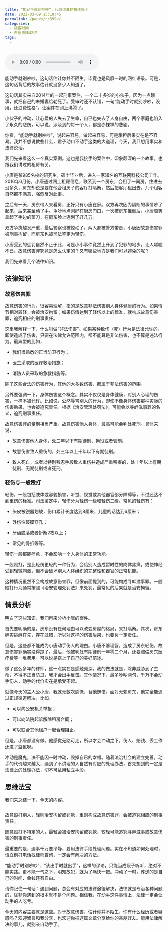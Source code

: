 ```yaml
---
title: “能动手就别吵吵”，代价你真的知道吗？
date: 2022-03-09 15:10:45
permalink: /pages/cc399e/
categories:
  - 极客时间
  - 白话法律42讲
tags:
  - 
---
```

<audio title="38.“能动手就别吵吵”，代价你真的知道吗？" src="https://static001.geekbang.org/resource/audio/be/54/be2fcba54c07b3f78b549c6405a0ad54.mp3" controls="controls"></audio> 
<p>能动手就别吵吵，这句话估计你并不陌生，毕竟也是风靡一时的网红语录。可是，这句话背后的故事估计就没多少人知道了。</p><p>这句话其实来自2014年的一起刑事案件，一个二十多岁的小伙子，因为一点琐事，就把自己的未婚妻给勒死了。受审时还不认错，一句“能动手时就别吵吵，没用，还浪费性格”，让案件在网上沸腾了。</p><p>小伙子的冲动，让心爱的人失去了生命，自已也失去了人身自由，两个家庭也陷入了永久的悲伤，可以说，涉及到的每一个人，都是赤裸裸的悲剧。</p><p>你看，“能动手就别吵吵”，说起来容易，做起来容易，可是承担后果实在是不容易。我并不想说教些什么，君子动口不动手这类的大道理，今天，我只想用事实和法律说话。</p><p>我们先来看这么一个真实案例。这也是我接手的案件中，印象颇深的一个故事，也跟我们讲过的租房有关。</p><p>小唐是某985名校的研究生，硕士毕业后，进入一家知名的互联网科技公司工作。2016年6月份，小唐通过网上租房信息，联系到一个房东，合租了一间房。住进去没多久，房东却说是要在他合租房子的客厅打隔断，然后把客厅租出去。几个租客自然都不满意，强烈反对此事。</p><p>之后有一天，房东带人来看房，正好只有小唐在家。双方再次因为隔断的事情吵了起来，后来甚至动了手。争吵地点刚好在厨房门口，一次被房东推倒后，小唐顺势拿起了手边的菜刀，在房东脸上连划了好几刀。</p><!-- [[[read_end]]] --><p>双方争执越发严重，最后警察也被惊动了。两人都被警方带走，小唐因故意伤害罪被刑事拘留，而房东也被司法鉴定为轻伤。</p><p>小唐受到的惩罚自然不止于此，可是小小事件竟然上升到了犯罪的地步，让人唏嘘不已。故意伤害罪究竟是怎么认定的？又有哪些地方是我们可以避免的呢？</p><p>我们先来看几个法律知识。</p><h2>法律知识</h2><h3>故意伤害罪</h3><p>故意伤害的行为，很容易理解，指的是故意非法伤害别人身体健康的行为。如果情节相对较轻，会被治安拘留；如果伤情达到了轻伤以上的标准，就构成故意伤害罪，追究相应的刑事责任。</p><p>这里我解释一下，什么叫做“非法伤害”。如果某种致伤（死）行为是法律允许的，即使造成了伤害，只要在法律允许范围内，都不能算是非法伤害，也不算是违法行为。最典型的比如，</p><ul>
<li>
<p>我们很熟悉的正当防卫行为；</p>
</li>
<li>
<p>医生采取的医疗救治措施；</p>
</li>
<li>
<p>消防人员采取的急救措施等。</p>
</li>
</ul><p>除了这些合法的伤害行为，其他的大多数伤害，都属于非法伤害的范围。</p><p>另外要强调一下，身体伤害这个概念。其实不仅仅是身体健康，对别人心理的伤害，一样不被允许。比如说，公然辱骂别人的行为，即使不像身体伤害那种实际的伤害后果，也会被追究责任。根据《治安管理处罚法》，可能会以寻衅滋事罪的名义，追究刑事责任。</p><p>故意伤害罪的量刑相当严重。故意伤害他人身体，最高可能会判处死刑。具体来说，</p><ul>
<li>
<p>故意伤害他人身体，处三年以下有期徒刑、拘役或者管制。</p>
</li>
<li>
<p>故意伤害致人重伤的，处三年以上十年以下有期徒刑。</p>
</li>
<li>
<p>致人死亡，或者以特别残忍手段致人重伤并造成严重残疾的，处十年以上有期徒刑、无期徒刑或者死刑。</p>
</li>
</ul><h3>轻伤与一般殴打</h3><p>轻伤，一般包括肢体或容貌损害，听觉、视觉或其他器官部分障碍等，不过还达不到重伤的标准。司法鉴定中，轻伤分为轻伤一级和轻伤二级。常见的轻伤有：</p><ul>
<li>
<p>头皮被锐器划破，伤口累计长度达到8厘米，儿童的话达到6厘米；</p>
</li>
<li>
<p>外伤性鼓膜穿孔；</p>
</li>
<li>
<p>牙齿脱落或者折断2枚以上；</p>
</li>
<li>
<p>常见的骨折等等。</p>
</li>
</ul><p>轻伤一般都能痊愈，不会影响一个人身体的正常功能。</p><p>一般殴打，是比轻伤更轻的一种行为，会给别人造成暂时性的肉体疼痛，或使神经受到轻微刺激，但不会破坏别人人体组织的完整性和器官的正常机能。</p><p>这种情况虽然不会构成故意伤害罪，但像前面提到的，可能构成寻衅滋事罪。一般殴打行为通常按照《治安管理处罚法》来处罚，最常见的后果就是治安拘留。</p><h2>情景分析</h2><p>明白了这些知识，我们再来分析小唐的案件。</p><p>首先要明确的是，房东没有任何理由可以改变房屋的格局，来打隔断。其次，房东确实挑衅在先，存在过错，所以对这样的伤害后果，也要负一定责任。</p><p>但是，这些都不能成为小唐动手伤人的理由。小唐不够理智，造成了房东轻伤，故意伤害罪确实没得跑了。最后，他被判处有期徒刑一年零二个月，还要赔偿房东医疗费等一堆费用。可以说是搭上了自己的美好前途。</p><p>做了这么多年的律师，这一点实在是感触颇深。我的做法就是，除非威胁到了生命，不得不正当防卫，我才会出手反击。其他情况下，最多吵吵两句，千万不会动手伤人，动手的代价实在是承受不起。</p><p>就像今天的主人公小唐，我就无数次感慨，替他惋惜。面对无赖房东，他完全能通过正规渠道解决，比如，</p><ul>
<li>
<p>可以向公安机关举报；</p>
</li>
<li>
<p>可以向法院起诉解除租房合同；</p>
</li>
<li>
<p>可以联合其他租户一起合理阻止。</p>
</li>
</ul><p>但是，小唐都没有做。他感觉无路可走，所以才会冲动之下，伤人、赔钱、丢工作还进了监狱呀。</p><p>冲动是魔鬼，决不能因一时冲动，毁掉自已的幸福。随着法治社会的建立完善，动手的代价越来越大，遇到了不讲理的人自然有对应的处理办法，首先想到的一定是法律上的处理办法，切不可乱用私立手段。</p><h2>思维法宝</h2><p>我们来总结一下，今天的内容。</p><p><img src="https://static001.geekbang.org/resource/image/51/c6/5137205d9d74e158df36a4c3fd5bf7c6.jpg" alt=""></p><p>故意殴打别人，轻则治安拘留或罚款，重则构成故意伤害罪，会被追究相应的刑事责任。</p><p>随意殴打不特定的人，最轻会被治安拘留或罚款，较轻可能追究寻衅滋事或故意伤害的刑事责任。</p><p>最重要的是，遇事千万要冷静，要用法律手段处理问题。实在不知道如何处理时，请立刻打电话找律师咨询，一定会有解决的方法。</p><p>“能动手时别吵吵”、“该出手时就出手”，这样的谬论，只能当成段子听听，绝对不能实践。更不能一气之下，明知故犯，就为了痛快一把。冲动了一时，葬送的是自己的时间、金钱还有自由。</p><p>请你记住一句话：遇到问题，总会有对应的法律途径解决，法律就是专治各种问题的，除非你遇到的根本就不是个问题。相信我，在动手这件事情上，法律一定会让动手的人吃亏。</p><p>今天的内容主要就是这些。对于故意伤害，估计你并不陌生，你有什么经历或者疑惑吗？欢迎留言和我分享，也欢迎你把这篇文章分享给你的亲朋好友。能用法律解决的事儿，就别亲自动手了。</p><p></p>